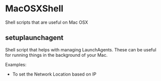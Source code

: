 MacOSXShell
===========

Shell scripts that are useful on Mac OSX

setuplaunchagent
----------------

Shell script that helps with managing LaunchAgents. These can be useful for running things in the background of your Mac.

Examples:

* To set the Network Location based on IP
